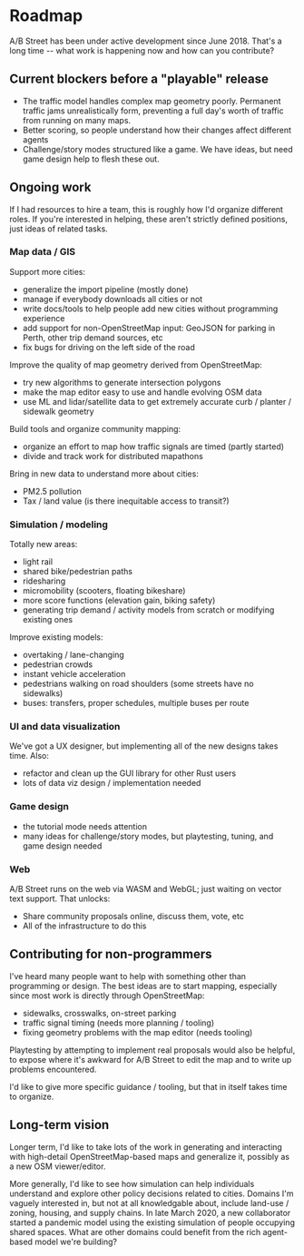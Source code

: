 # Roadmap

A/B Street has been under active development since June 2018. That's a long time
-- what work is happening now and how can you contribute?

## Current blockers before a "playable" release

- The traffic model handles complex map geometry poorly. Permanent traffic jams
  unrealistically form, preventing a full day's worth of traffic from running on
  many maps.
- Better scoring, so people understand how their changes affect different agents
- Challenge/story modes structured like a game. We have ideas, but need game
  design help to flesh these out.

## Ongoing work

If I had resources to hire a team, this is roughly how I'd organize different
roles. If you're interested in helping, these aren't strictly defined positions,
just ideas of related tasks.

### Map data / GIS

Support more cities:

- generalize the import pipeline (mostly done)
- manage if everybody downloads all cities or not
- write docs/tools to help people add new cities without programming experience
- add support for non-OpenStreetMap input: GeoJSON for parking in Perth, other
  trip demand sources, etc
- fix bugs for driving on the left side of the road

Improve the quality of map geometry derived from OpenStreetMap:

- try new algorithms to generate intersection polygons
- make the map editor easy to use and handle evolving OSM data
- use ML and lidar/satellite data to get extremely accurate curb / planter /
  sidewalk geometry

Build tools and organize community mapping:

- organize an effort to map how traffic signals are timed (partly started)
- divide and track work for distributed mapathons

Bring in new data to understand more about cities:

- PM2.5 pollution
- Tax / land value (is there inequitable access to transit?)

### Simulation / modeling

Totally new areas:

- light rail
- shared bike/pedestrian paths
- ridesharing
- micromobility (scooters, floating bikeshare)
- more score functions (elevation gain, biking safety)
- generating trip demand / activity models from scratch or modifying existing
  ones

Improve existing models:

- overtaking / lane-changing
- pedestrian crowds
- instant vehicle acceleration
- pedestrians walking on road shoulders (some streets have no sidewalks)
- buses: transfers, proper schedules, multiple buses per route

### UI and data visualization

We've got a UX designer, but implementing all of the new designs takes time.
Also:

- refactor and clean up the GUI library for other Rust users
- lots of data viz design / implementation needed

### Game design

- the tutorial mode needs attention
- many ideas for challenge/story modes, but playtesting, tuning, and game design
  needed

### Web

A/B Street runs on the web via WASM and WebGL; just waiting on vector text
support. That unlocks:

- Share community proposals online, discuss them, vote, etc
- All of the infrastructure to do this

## Contributing for non-programmers

I've heard many people want to help with something other than programming or
design. The best ideas are to start mapping, especially since most work is
directly through OpenStreetMap:

- sidewalks, crosswalks, on-street parking
- traffic signal timing (needs more planning / tooling)
- fixing geometry problems with the map editor (needs tooling)

Playtesting by attempting to implement real proposals would also be helpful, to
expose where it's awkward for A/B Street to edit the map and to write up
problems encountered.

I'd like to give more specific guidance / tooling, but that in itself takes time
to organize.

## Long-term vision

Longer term, I'd like to take lots of the work in generating and interacting
with high-detail OpenStreetMap-based maps and generalize it, possibly as a new
OSM viewer/editor.

More generally, I'd like to see how simulation can help individuals understand
and explore other policy decisions related to cities. Domains I'm vaguely
interested in, but not at all knowledgable about, include land-use / zoning,
housing, and supply chains. In late March 2020, a new collaborator started a
pandemic model using the existing simulation of people occupying shared spaces.
What are other domains could benefit from the rich agent-based model we're
building?
